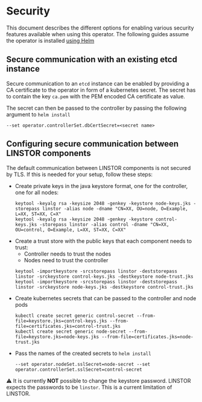 # Security

This document describes the different options for enabling various security features available when
using this operator. The following guides assume the operator is installed [using Helm](../README.md#deployment-with-helm-v3-chart)

## Secure communication with an existing etcd instance

Secure communication to an `etcd` instance can be enabled by providing a CA certificate to the operator in form of a
kubernetes secret. The secret has to contain the key `ca.pem` with the PEM encoded CA certificate as value.

The secret can then be passed to the controller by passing the following argument to `helm install`
```
--set operator.controllerSet.dbCertSecret=<secret name>
```

## Configuring secure communication between LINSTOR components

The default communication between LINSTOR components is not secured by TLS. If this is needed for your setup,
follow these steps:

* Create private keys in the java keystore format, one for the controller, one for all nodes:
  ```
  keytool -keyalg rsa -keysize 2048 -genkey -keystore node-keys.jks -storepass linstor -alias node -dname "CN=XX, OU=node, O=Example, L=XX, ST=XX, C=X"
  keytool -keyalg rsa -keysize 2048 -genkey -keystore control-keys.jks -storepass linstor -alias control -dname "CN=XX, OU=control, O=Example, L=XX, ST=XX, C=XX"
  ```
* Create a trust store with the public keys that each component needs to trust:
  * Controller needs to trust the nodes
  * Nodes need to trust the controller
  ```
  keytool -importkeystore -srcstorepass linstor -deststorepass linstor -srckeystore control-keys.jks -destkeystore node-trust.jks
  keytool -importkeystore -srcstorepass linstor -deststorepass linstor -srckeystore node-keys.jks -destkeystore control-trust.jks
  ```
* Create kubernetes secrets that can be passed to the controller and node pods
  ```
  kubectl create secret generic control-secret --from-file=keystore.jks=control-keys.jks --from-file=certificates.jks=control-trust.jks
  kubectl create secret generic node-secret --from-file=keystore.jks=node-keys.jks --from-file=certificates.jks=node-trust.jks
  ```
* Pass the names of the created secrets to `helm install`
  ```
  --set operator.nodeSet.sslSecret=node-secret --set operator.controllerSet.sslSecret=control-secret
  ```

:warning: It is currently **NOT** possible to change the keystore password. LINSTOR expects the passwords to be
`linstor`. This is a current limitation of LINSTOR.
